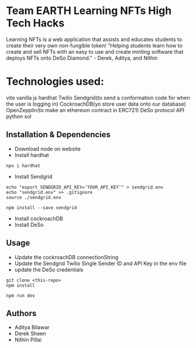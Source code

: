 


# Team EARTH Learning NFTs High Tech Hacks

Learning NFTs is a web application that assists and educates students to create their very own non-fungible token!
"Helping students learn how to create and sell NFTs with an easy to use and create minting software that deploys NFTs onto DeSo Diamond." - Derek, Aditya, and Nithin 

# Technologies used:
vite vanilla js
hardhat
Twilio Sendgrid(to send a conformation code for when the user is logging in)
CockroachDB(yo store user data onto our database)
OpenZepplin(to make an ethereum contract in ERC721)
DeSo protocol API
python 
sol

## Installation & Dependencies 
- Download node on website 
- Install hardhat
```
npx i hardhat

```
- Install Sendgrid
```
echo "export SENDGRID_API_KEY='YOUR_API_KEY'" > sendgrid.env
echo "sendgrid.env" >> .gitignore
source ./sendgrid.env

npm install --save sendgrid
```
- Install cockroachDB
- Install DeSo
## Usage
- Update the cockroachDB connectionString 
- Update the Sendgrid Twilio Single Sender ID and API Key in the env file
- update the DeSo credentials 
```
git clone <this-repo>
npm install

npm run dev
```

## Authors
- Aditya Bilawar
- Derek Sheen
- Nithin Pillai
